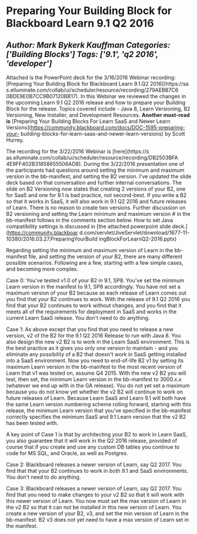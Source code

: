 # Preparing Your Building Block for Blackboard Learn 9.1 Q2 2016
*Author: Mark Bykerk Kauffman*
*Categories: ['Building Blocks']*
*Tags: ['9.1', 'q2 2016', 'developer']*
---
Attached is the PowerPoint deck for the 3/16/2016 Webinar recording:
[Preparing Your Building Block for Blackboard Learn 9.1.Q2
2016](https://sa
s.elluminate.com/collab/ui/scheduler/resource/recording/279AEBB7C6
0BDE9E0B7CC9B07120BB17). In this Webinar we reviewed the changes in the
upcoming Learn 9.1 Q2 2016 release and how to prepare your Building Block for
the release. Topics covered include - Java 8, Learn Versioning, B2 Versioning,
New Installer, and Development Resources. **Another must-read is** [Preparing
Your Building Blocks For Learn SaaS and Newer Learn
Versions](https://community.blackboard.com/docs/DOC-1595-preparing-your-
building-blocks-for-learn-saas-and-newer-learn-versions) by Scott Hurrey.

The recording for the 3/22/2016 Webinar is
[here](https://s
as.elluminate.com/collab/ui/scheduler/resource/recording/DB2503BFA
4E9FF402B31858655506AD8). During the 3/22/2016 presentation one of the
participants had questions around setting the minimum and maximum version in
the bb-manifest, and setting the B2 version. I've updated the slide deck based
on that conversation and further internal conversations. The slide on B2
Versioning now states that creating 2 versions of your B2, one for SaaS and
one for 9.1 is bad practice, not second-best. If you write a B2 so that it
works in SaaS, it will also work in 9.1 Q2 2016 and future releases of Learn.
There is no reason to create two versions. Further discussion on B2 versioning
and setting the Learn minimum and maximum version # in the bb-manifest follows
in the comments section below. How to set Java compatibility settings is
discussed in [the attached powerpoint slide deck.](https://community.blackboar
d.com/servlet/JiveServlet/download/1677-11-10380/2016.03.27.PreparingYourBuild
ingBlockForLearnQ2-2016.pptx)

Regarding setting the minimum and maximum version of Learn in the bb-manifest
file, and setting the version of your B2, there are many different possible
scenarios. Following are a few, starting with a few simple cases, and becoming
more complex.

Case 0: You've tested v1.0 of your B2 in 9.1, SP8. You've set the minimum
Learn version in the manifest to 9.1, SP8 accordingly. You have not set a
maximum version of your B2 because as each release of Learn comes out you find
that your B2 continues to work. With the release of 9.1 Q2 2016 you find that
your B2 continues to work without changes, and you find that it meets all of
the requirements for deployment in SaaS and works in the current Learn SaaS
release. You don't need to do anything.

Case 1: As above except that you find that you need to release a new version,
v2 of the B2 for the 9.1 Q2 2016 Release to run with Java 8. You also design
the new v2 B2 is to work in the Learn SaaS environment. This is the best
practice as it gives you only one version to maintain - and you eliminate any
possibility of a B2 that doesn't work in SaaS getting installed into a SaaS
environment. Now you need to end-of-life B2 v1 by setting its maximum Learn
version in the bb-mainfest to the most recent version of Learn that v1 was
tested on, assume Q4 2015. With the new v2 B2 you will test, then set, the
minimum Learn version in the bb-manifest to 3000.x.x (whatever we end up with
in the GA release). You do not yet set a maximum because you do not know yet
whether the v2 B2 will continue to work on future releases of Learn. Because
Learn SaaS and Learn 9.1 will both have the same Learn version numbering
scheme rolling forward, starting with this release, the minimum Learn version
that you've specified in the bb-manifest correctly specifies the minimum SaaS
and 9.1 Learn version that the v2 B2 has been tested with.

A key point of Case 1 is that by architecting your B2 to work in Learn SaaS,
you also guarantee that it will work in the Q2 2016 release, provided of
course that if you create and use any custom DB tables you continue to code
for MS SQL, and Oracle, as well as Postgres.

Case 2: Blackboard releases a newer version of Learn, say Q2 2017. You find
that that your B2 continues to work in both 9.1 and SaaS environments. You
don't need to do anything.

Case 3: Blackboard releases a newer version of Learn, say Q2 2017. You find
that you need to make changes to your v2 B2 so that it will work with this
newer version of Learn. You now must set the max version of Learn in the v2 B2
so that it can not be installed in this new version of Learn. You create a new
version of your B2, v3, and set the min version of Learn in the bb-manifest.
B2 v3 does not yet need to have a max version of Learn set in the manifest.

